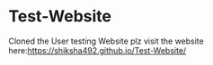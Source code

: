 # Test-Website
Cloned the User testing Website
plz visit the website here:https://shiksha492.github.io/Test-Website/
